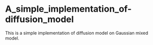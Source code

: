 # A_simple_implementation_of-diffusion_model

This is a simple implementation of diffusion model on Gaussian mixed model.

